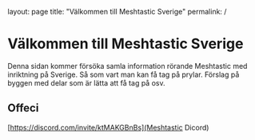 layout: page
title: "Välkommen till Meshtastic Sverige"
permalink: /


# Välkommen till Meshtastic Sverige

Denna sidan kommer försöka samla information rörande Meshtastic med inriktning på Sverige.
Så som vart man kan få tag på prylar.
Förslag på byggen med delar som är lätta att få tag på osv.

## Offeci
[https://discord.com/invite/ktMAKGBnBs](Meshtastic Dicord)
